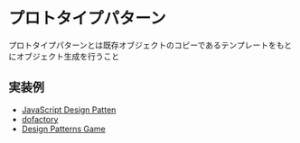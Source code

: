 # プロトタイプパターン
プロトタイプパターンとは既存オブジェクトのコピーであるテンプレートをもとにオブジェクト生成を行うこと

## 実装例
- [JavaScript Design Patten](https://github.com/stage-clear/Learning-javascript/blob/master/DesignPatterns/JavaScript-Design-Patterns/prototype.md)
- [dofactory](https://github.com/stage-clear/Learning-javascript/blob/master/DesignPatterns/dofactory.com/prototype.md)
- [Design Patterns Game](https://github.com/stage-clear/Learning-javascript/blob/master/DesignPatterns/designpatternsgame.com/prototype.md)
